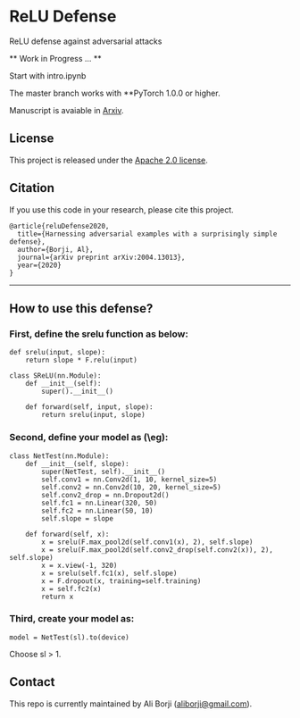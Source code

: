 # ReLU Defense
ReLU defense against adversarial attacks


** Work in Progress ... **

Start with intro.ipynb

The master branch works with **PyTorch 1.0.0 or higher.


Manuscript is avaiable in [Arxiv](http://arxiv.org/abs/2004.13013).


## License
This project is released under the [Apache 2.0 license](LICENSE).


## Citation

If you use this code in your research, please cite this project.

```
@article{reluDefense2020,
  title={Harnessing adversarial examples with a surprisingly simple defense},
  author={Borji, Al},
  journal={arXiv preprint arXiv:2004.13013},
  year={2020}
}
```



---------------------
## How to use this defense?

### First, define the srelu function as below:

```
def srelu(input, slope):
    return slope * F.relu(input)
    
class SReLU(nn.Module):
    def __init__(self):
        super().__init__() 
        
    def forward(self, input, slope):
        return srelu(input, slope)
```
        
        
        
### Second, define your model as (\eg):
```
class NetTest(nn.Module):
    def __init__(self, slope):
        super(NetTest, self).__init__()
        self.conv1 = nn.Conv2d(1, 10, kernel_size=5)
        self.conv2 = nn.Conv2d(10, 20, kernel_size=5)
        self.conv2_drop = nn.Dropout2d()
        self.fc1 = nn.Linear(320, 50)
        self.fc2 = nn.Linear(50, 10)
        self.slope = slope
        
    def forward(self, x):
        x = srelu(F.max_pool2d(self.conv1(x), 2), self.slope)
        x = srelu(F.max_pool2d(self.conv2_drop(self.conv2(x)), 2), self.slope)    
        x = x.view(-1, 320)
        x = srelu(self.fc1(x), self.slope)
        x = F.dropout(x, training=self.training)
        x = self.fc2(x)
        return x 
```


### Third, create your model as:
```
model = NetTest(sl).to(device)
```
Choose sl > 1.




## Contact

This repo is currently maintained by Ali Borji (aliborji@gmail.com).
